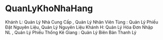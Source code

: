 # QuanLyKhoNhaHang

Khánh L: Quản Lý Nhà Cung Cấp , Quản Lý Nhân Viên
Tùng   : Quản Lý Phiếu Đặt Nguyên Liệu, Quản Lý Nguyên Liệu
Khánh H: Quản Lý Hóa Đơn Nhập NL , Quản Lý Phiếu Thống Kê
Giang  : Quản Lý Biên Bản Thanh Lý

